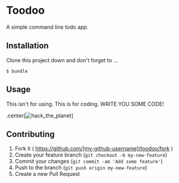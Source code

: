 # Toodoo

A simple command line todo app.

## Installation

Clone this project down and don't forget to ...

    $ bundle

## Usage

This isn't for using. This is for coding. WRITE YOU SOME CODE!

.center[![hack_the_planet](https://33.media.tumblr.com/bd426ed8849ca171c70093023181f0ab/tumblr_mxnnox9Ro91qzh636o1_500.gif)]

## Contributing

1. Fork it ( https://github.com/[my-github-username]/toodoo/fork )
2. Create your feature branch (`git checkout -b my-new-feature`)
3. Commit your changes (`git commit -am 'Add some feature'`)
4. Push to the branch (`git push origin my-new-feature`)
5. Create a new Pull Request
